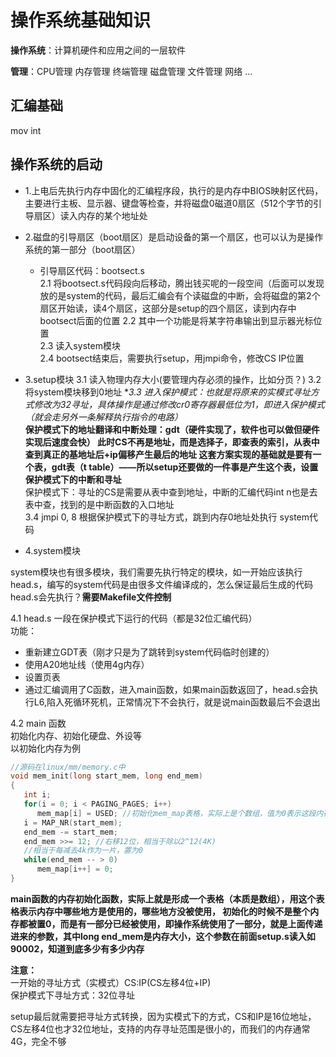 # 操作系统基础知识  

**操作系统**：计算机硬件和应用之间的一层软件  

**管理**：CPU管理 内存管理  终端管理  磁盘管理  文件管理  网络  ...   


## 汇编基础  

mov
int  


## 操作系统的启动  

* 1.上电后先执行内存中固化的汇编程序段，执行的是内存中BIOS映射区代码，主要进行主板、显示器、键盘等检查，并将磁盘0磁道0扇区（512个字节的引导扇区）读入内存的某个地址处  
* 2.磁盘的引导扇区（boot扇区）是启动设备的第一个扇区，也可以认为是操作系统的第一部分（boot扇区）
    * 引导扇区代码：bootsect.s  
        2.1 将bootsect.s代码段向后移动，腾出钱买呢的一段空间（后面可以发现放的是system的代码，最后汇编会有个读磁盘的中断，会将磁盘的第2个扇区开始读，读4个扇区，这部分是setup的四个扇区，读到内存中bootsect后面的位置
        2.2 其中一个功能是将某字符串输出到显示器光标位置  
        2.3 读入system模块  
        2.4 bootsect结束后，需要执行setup，用jmpi命令，修改CS IP位置  
* 3.setup模块
    3.1 读入物理内存大小(要管理内存必须的操作，比如分页？)
    3.2 将system模块移到0地址
    **3.3 进入保护模式：也就是将原来的实模式寻址方式修改为32寻址，具体操作是通过修改cr0寄存器最低位为1，即进入保护模式（就会走另外一条解释执行指令的电路）*  
    **保护模式下的地址翻译和中断处理：gdt（硬件实现了，软件也可以做但硬件实现后速度会快） 此时CS不再是地址，而是选择子，即查表的索引，从表中查到真正的基地址后+ip偏移产生最后的地址  这套方案实现的基础就是要有一个表，gdt表（t table）——所以setup还要做的一件事是产生这个表，设置保护模式下的中断和寻址**   
    保护模式下：寻址的CS是需要从表中查到地址，中断的汇编代码int n也是去表中查，找到的是中断函数的入口地址  
    3.4 jmpi 0, 8 根据保护模式下的寻址方式，跳到内存0地址处执行 system代码  

* 4.system模块  

system模块也有很多模块，我们需要先执行特定的模块，如一开始应该执行head.s，编写的system代码是由很多文件编译成的，怎么保证最后生成的代码head.s会先执行？**需要Makefile文件控制**  

4.1 head.s 一段在保护模式下运行的代码（都是32位汇编代码）  
功能： 
   * 重新建立GDT表（刚才只是为了跳转到system代码临时创建的）
   * 使用A20地址线（使用4g内存）
   * 设置页表  
   * 通过汇编调用了C函数，进入main函数，如果main函数返回了，head.s会执行L6,陷入死循环死机，正常情况下不会执行，就是说main函数最后不会退出  

4.2 main 函数  
初始化内存、初始化硬盘、外设等  
以初始化内存为例
```c
//源码在linux/mm/memory.c中
void mem_init(long start_mem, long end_mem)
{
   int i;
   for(i = 0; i < PAGING_PAGES; i++)
      mem_map[i] = USED; //初始化mem_map表格，实际上是个数组，值为0表示这段内存没有被使用，下面就写了个循环全部置为0；
   i = MAP_NR(start_mem);
   end_mem -= start_mem;
   end_mem >>= 12; //右移12位，相当于除以2^12(4K)
   //相当于每减去4k作为一片，置为0
   while(end_mem -- > 0)
      mem_map[i++] = 0; 
}
```  
**main函数的内存初始化函数，实际上就是形成一个表格（本质是数组），用这个表格表示内存中哪些地方是使用的，哪些地方没被使用， 初始化的时候不是整个内存都被置0，而是有一部分已经被使用，即操作系统使用了一部分，就是上面传递进来的参数，其中long end_mem是内存大小，这个参数在前面setup.s读入如90002，知道到底多少有多少内存**  






**注意：**  
一开始的寻址方式（实模式）CS:IP(CS左移4位+IP)  
保护模式下寻址方式：32位寻址  

setup最后就需要把寻址方式转换，因为实模式下的方式，CS和IP是16位地址，CS左移4位也才32位地址，支持的内存寻址范围是很小的，而我们的内存通常4G，完全不够
